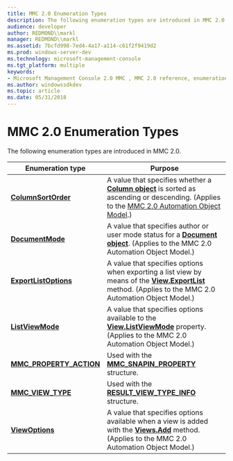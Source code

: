 ```yaml
---
title: MMC 2.0 Enumeration Types
description: The following enumeration types are introduced in MMC 2.0.
audience: developer
author: REDMOND\\markl
manager: REDMOND\\markl
ms.assetid: 7bcfd998-7ed4-4a17-a114-c61f2f9419d2
ms.prod: windows-server-dev
ms.technology: microsoft-management-console
ms.tgt_platform: multiple
keywords:
- Microsoft Management Console 2.0 MMC , MMC 2.0 reference, enumeration types
ms.author: windowssdkdev
ms.topic: article
ms.date: 05/31/2018
---
```


# MMC 2.0 Enumeration Types

The following enumeration types are introduced in MMC 2.0.



| Enumeration type                                     | Purpose                                                                                                                                                                                                |
|------------------------------------------------------|--------------------------------------------------------------------------------------------------------------------------------------------------------------------------------------------------------|
| [**ColumnSortOrder**](/windows/desktop/api/MmcObj/ne-mmcobj-columnsortorder)           | A value that specifies whether a [**Column object**](column-object.md) is sorted as ascending or descending. (Applies to the [MMC 2.0 Automation Object Model](mmc-2-0-automation-object-model.md).) |
| [**DocumentMode**](/windows/desktop/api/MmcObj/ne-mmcobj-documentmode)                 | A value that specifies author or user mode status for a [**Document object**](document-object.md). (Applies to the MMC 2.0 Automation Object Model.)                                                  |
| [**ExportListOptions**](/windows/desktop/api/MmcObj/ne-mmcobj-exportlistoptions)       | A value that specifies options when exporting a list view by means of the [**View.ExportList**](view-exportlist.md) method. (Applies to the MMC 2.0 Automation Object Model.)                         |
| [**ListViewMode**](/windows/desktop/api/MmcObj/ne-mmcobj-listviewmode)                 | A value that specifies options available to the [**View.ListViewMode**](view-listviewmode.md) property. (Applies to the MMC 2.0 Automation Object Model.)                                             |
| [**MMC\_PROPERTY\_ACTION**](/windows/desktop/api/Mmcobj/ne-mmcobj-_mmc_property_action) | Used with the [**MMC\_SNAPIN\_PROPERTY**](/windows/desktop/api/Mmcobj/ns-mmcobj-_mmc_snapin_property) structure.                                                                                                                          |
| [**MMC\_VIEW\_TYPE**](/windows/desktop/api/Mmc/ne-mmc-_mmc_view_type)             | Used with the [**RESULT\_VIEW\_TYPE\_INFO**](/windows/desktop/api/Mmc/ns-mmc-_result_view_type_info) structure.                                                                                                                     |
| [**ViewOptions**](/windows/desktop/api/MmcObj/ne-mmcobj-viewoptions)                   | A value that specifies options available when a view is added with the [**Views.Add**](views-add.md) method. (Applies to the MMC 2.0 Automation Object Model.)                                        |



 

 

 




